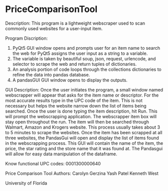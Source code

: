 # PriceComparisonTool

Description: This program is a lightweight webscraper used to scan commonly used websites for a user-input item. 

Program Discription:
1. PyQt5 GUI window opens and prompts user for an item name to search the web for
PyQt5 assigns the user input as a string to a variable.
2. The variable is taken by beautiful soup, json, request, urlencode, and selector to scrape the web and return tuples of dictionaries.
3. An analysis portion of code loops through the collections dictionaries to refine the data into pandas database.
4. A pandasGUI GUI window opens to display the outputs.

GUI Description: Once the user initiates the program, a small window named webscrapper will appear that asks for the item name or descriptor.
For the most accurate results type in the UPC code of the item. This is not necessary but helps the website narrow down the list of items being searched.
Once the user is done typing the item description, hit Run. This will prompt the webscrapping application. The webscrapper item box will stay open throughout 
the run. The item will then be searched through Walmart, Amazon and Krogers website. This process usually takes about 3 to 5 minutes to scrape the websites.
Once the item has been scrapped at all three websites, the PandasGui will open and display the list of items found in the webscrapping process. This GUI will 
contain the name of the item, the price, the star rating and the store name that it was found at. The Pandasgui will allow for easy data manipulation of the dataframe.

Know functional UPC codes:
	0001300000640

Price Comparison Tool Authors:
Carolyn Gerzina
Yash Patel
Kenneth West

University of Florida